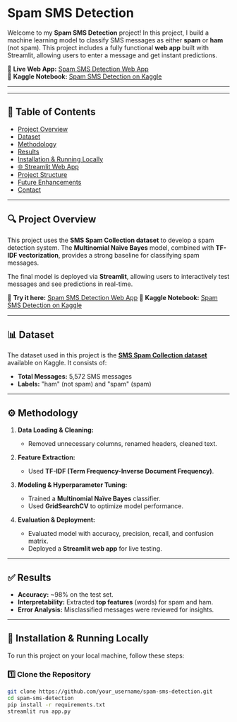 # Spam SMS Detection

Welcome to my **Spam SMS Detection** project! In this project, I build a machine learning model to classify SMS messages as either **spam** or **ham** (not spam). This project includes a fully functional **web app** built with Streamlit, allowing users to enter a message and get instant predictions.

🔗 **Live Web App:** [Spam SMS Detection Web App](https://spam-sms-detection-jlunztznqpypc4jb4gbnar.streamlit.app/)  
📘 **Kaggle Notebook:** [Spam SMS Detection on Kaggle](https://www.kaggle.com/code/bustergone/spam-sms-detection)  

---

---

## 📌 Table of Contents

- [Project Overview](#project-overview)
- [Dataset](#dataset)
- [Methodology](#methodology)
- [Results](#results)
- [Installation & Running Locally](#installation--running-locally)
- [🌐 Streamlit Web App](#streamlit-web-app)
- [Project Structure](#project-structure)
- [Future Enhancements](#future-enhancements)
- [Contact](#contact)

---

## 🔍 Project Overview

This project uses the **SMS Spam Collection dataset** to develop a spam detection system. The **Multinomial Naïve Bayes** model, combined with **TF-IDF vectorization**, provides a strong baseline for classifying spam messages. 

The final model is deployed via **Streamlit**, allowing users to interactively test messages and see predictions in real-time.

🔗 **Try it here:** [Spam SMS Detection Web App](https://spam-sms-detection-jlunztznqpypc4jb4gbnar.streamlit.app/)
📘 **Kaggle Notebook:** [Spam SMS Detection on Kaggle](https://www.kaggle.com/code/bustergone/spam-sms-detection)

---

## 📊 Dataset

The dataset used in this project is the **[SMS Spam Collection dataset](https://www.kaggle.com/datasets/uciml/sms-spam-collection-dataset)** available on Kaggle. It consists of:

- **Total Messages:** 5,572 SMS messages  
- **Labels:** "ham" (not spam) and "spam" (spam)  

---

## ⚙️ Methodology

1. **Data Loading & Cleaning:**  
   - Removed unnecessary columns, renamed headers, cleaned text.

2. **Feature Extraction:**  
   - Used **TF-IDF (Term Frequency-Inverse Document Frequency)**.

3. **Modeling & Hyperparameter Tuning:**  
   - Trained a **Multinomial Naïve Bayes** classifier.
   - Used **GridSearchCV** to optimize model performance.

4. **Evaluation & Deployment:**  
   - Evaluated model with accuracy, precision, recall, and confusion matrix.
   - Deployed a **Streamlit web app** for live testing.

---

## ✅ Results

- **Accuracy:** ~98% on the test set.
- **Interpretability:** Extracted **top features** (words) for spam and ham.
- **Error Analysis:** Misclassified messages were reviewed for insights.

---

## 🚀 Installation & Running Locally

To run this project on your local machine, follow these steps:

### 1️⃣ **Clone the Repository**
```bash
git clone https://github.com/your_username/spam-sms-detection.git
cd spam-sms-detection
pip install -r requirements.txt
streamlit run app.py
